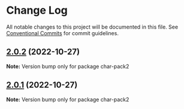 # Change Log

All notable changes to this project will be documented in this file.
See [Conventional Commits](https://conventionalcommits.org) for commit guidelines.

## [2.0.2](https://github.com/ccccchar/test/compare/char-pack2@2.0.1...char-pack2@2.0.2) (2022-10-27)

**Note:** Version bump only for package char-pack2





## [2.0.1](https://github.com/ccccchar/test/compare/char-pack2@2.0.0...char-pack2@2.0.1) (2022-10-27)

**Note:** Version bump only for package char-pack2
